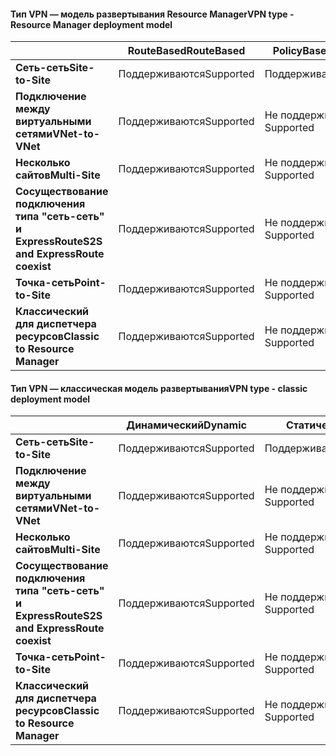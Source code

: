 #### <a name="vpn-type---resource-manager-deployment-model"></a><span data-ttu-id="c383c-101">Тип VPN — модель развертывания Resource Manager</span><span class="sxs-lookup"><span data-stu-id="c383c-101">VPN type - Resource Manager deployment model</span></span>
|  | <span data-ttu-id="c383c-102">**RouteBased**</span><span class="sxs-lookup"><span data-stu-id="c383c-102">**RouteBased**</span></span> | <span data-ttu-id="c383c-103">**PolicyBased**</span><span class="sxs-lookup"><span data-stu-id="c383c-103">**PolicyBased**</span></span> |
| --- | --- | --- |
| <span data-ttu-id="c383c-104">**Сеть-сеть**</span><span class="sxs-lookup"><span data-stu-id="c383c-104">**Site-to-Site**</span></span> |<span data-ttu-id="c383c-105">Поддерживаются</span><span class="sxs-lookup"><span data-stu-id="c383c-105">Supported</span></span> |<span data-ttu-id="c383c-106">Поддерживаются</span><span class="sxs-lookup"><span data-stu-id="c383c-106">Supported</span></span> |
| <span data-ttu-id="c383c-107">**Подключение между виртуальными сетями**</span><span class="sxs-lookup"><span data-stu-id="c383c-107">**VNet-to-VNet**</span></span> |<span data-ttu-id="c383c-108">Поддерживаются</span><span class="sxs-lookup"><span data-stu-id="c383c-108">Supported</span></span> |<span data-ttu-id="c383c-109">Не поддерживается</span><span class="sxs-lookup"><span data-stu-id="c383c-109">Not Supported</span></span> |
| <span data-ttu-id="c383c-110">**Несколько сайтов**</span><span class="sxs-lookup"><span data-stu-id="c383c-110">**Multi-Site**</span></span> |<span data-ttu-id="c383c-111">Поддерживаются</span><span class="sxs-lookup"><span data-stu-id="c383c-111">Supported</span></span> |<span data-ttu-id="c383c-112">Не поддерживается</span><span class="sxs-lookup"><span data-stu-id="c383c-112">Not Supported</span></span> |
| <span data-ttu-id="c383c-113">**Сосуществование подключения типа "сеть-сеть" и ExpressRoute**</span><span class="sxs-lookup"><span data-stu-id="c383c-113">**S2S and ExpressRoute coexist**</span></span> |<span data-ttu-id="c383c-114">Поддерживаются</span><span class="sxs-lookup"><span data-stu-id="c383c-114">Supported</span></span> |<span data-ttu-id="c383c-115">Не поддерживается</span><span class="sxs-lookup"><span data-stu-id="c383c-115">Not Supported</span></span> |
| <span data-ttu-id="c383c-116">**Точка-сеть**</span><span class="sxs-lookup"><span data-stu-id="c383c-116">**Point-to-Site**</span></span> |<span data-ttu-id="c383c-117">Поддерживаются</span><span class="sxs-lookup"><span data-stu-id="c383c-117">Supported</span></span> |<span data-ttu-id="c383c-118">Не поддерживается</span><span class="sxs-lookup"><span data-stu-id="c383c-118">Not Supported</span></span> |
| <span data-ttu-id="c383c-119">**Классический для диспетчера ресурсов**</span><span class="sxs-lookup"><span data-stu-id="c383c-119">**Classic to Resource Manager**</span></span> |<span data-ttu-id="c383c-120">Поддерживаются</span><span class="sxs-lookup"><span data-stu-id="c383c-120">Supported</span></span> |<span data-ttu-id="c383c-121">Не поддерживается</span><span class="sxs-lookup"><span data-stu-id="c383c-121">Not Supported</span></span> |

#### <a name="vpn-type---classic-deployment-model"></a><span data-ttu-id="c383c-122">Тип VPN — классическая модель развертывания</span><span class="sxs-lookup"><span data-stu-id="c383c-122">VPN type - classic deployment model</span></span>
|  | <span data-ttu-id="c383c-123">**Динамический**</span><span class="sxs-lookup"><span data-stu-id="c383c-123">**Dynamic**</span></span> | <span data-ttu-id="c383c-124">**Статическое**</span><span class="sxs-lookup"><span data-stu-id="c383c-124">**Static**</span></span> |
| --- | --- | --- |
| <span data-ttu-id="c383c-125">**Сеть-сеть**</span><span class="sxs-lookup"><span data-stu-id="c383c-125">**Site-to-Site**</span></span> |<span data-ttu-id="c383c-126">Поддерживаются</span><span class="sxs-lookup"><span data-stu-id="c383c-126">Supported</span></span> |<span data-ttu-id="c383c-127">Поддерживаются</span><span class="sxs-lookup"><span data-stu-id="c383c-127">Supported</span></span> |
| <span data-ttu-id="c383c-128">**Подключение между виртуальными сетями**</span><span class="sxs-lookup"><span data-stu-id="c383c-128">**VNet-to-VNet**</span></span> |<span data-ttu-id="c383c-129">Поддерживаются</span><span class="sxs-lookup"><span data-stu-id="c383c-129">Supported</span></span> |<span data-ttu-id="c383c-130">Не поддерживается</span><span class="sxs-lookup"><span data-stu-id="c383c-130">Not Supported</span></span> |
| <span data-ttu-id="c383c-131">**Несколько сайтов**</span><span class="sxs-lookup"><span data-stu-id="c383c-131">**Multi-Site**</span></span> |<span data-ttu-id="c383c-132">Поддерживаются</span><span class="sxs-lookup"><span data-stu-id="c383c-132">Supported</span></span> |<span data-ttu-id="c383c-133">Не поддерживается</span><span class="sxs-lookup"><span data-stu-id="c383c-133">Not Supported</span></span> |
| <span data-ttu-id="c383c-134">**Сосуществование подключения типа "сеть-сеть" и ExpressRoute**</span><span class="sxs-lookup"><span data-stu-id="c383c-134">**S2S and ExpressRoute coexist**</span></span> |<span data-ttu-id="c383c-135">Поддерживаются</span><span class="sxs-lookup"><span data-stu-id="c383c-135">Supported</span></span> |<span data-ttu-id="c383c-136">Не поддерживается</span><span class="sxs-lookup"><span data-stu-id="c383c-136">Not Supported</span></span> |
| <span data-ttu-id="c383c-137">**Точка-сеть**</span><span class="sxs-lookup"><span data-stu-id="c383c-137">**Point-to-Site**</span></span> |<span data-ttu-id="c383c-138">Поддерживаются</span><span class="sxs-lookup"><span data-stu-id="c383c-138">Supported</span></span> |<span data-ttu-id="c383c-139">Не поддерживается</span><span class="sxs-lookup"><span data-stu-id="c383c-139">Not Supported</span></span> |
| <span data-ttu-id="c383c-140">**Классический для диспетчера ресурсов**</span><span class="sxs-lookup"><span data-stu-id="c383c-140">**Classic to Resource Manager**</span></span> |<span data-ttu-id="c383c-141">Поддерживаются</span><span class="sxs-lookup"><span data-stu-id="c383c-141">Supported</span></span> |<span data-ttu-id="c383c-142">Не поддерживается</span><span class="sxs-lookup"><span data-stu-id="c383c-142">Not Supported</span></span> |

